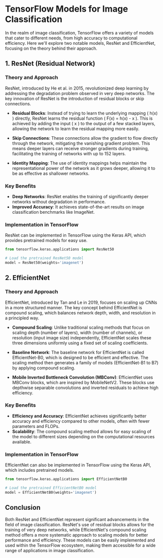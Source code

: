 # TensorFlow Models for Image Classification

In the realm of image classification, TensorFlow offers a variety of models that cater to different needs, from high accuracy to computational efficiency. Here we'll explore two notable models, ResNet and EfficientNet, focusing on the theory behind their approach.

## 1. ResNet (Residual Network)

### Theory and Approach

ResNet, introduced by He et al. in 2015, revolutionized deep learning by addressing the degradation problem observed in very deep networks. The key innovation of ResNet is the introduction of residual blocks or skip connections.

- **Residual Blocks**: Instead of trying to learn the underlying mapping \( h(x) \) directly, ResNet learns the residual function \( F(x) = h(x) - x \). This is achieved by adding the input \( x \) to the output of a few stacked layers, allowing the network to learn the residual mapping more easily.

- **Skip Connections**: These connections allow the gradient to flow directly through the network, mitigating the vanishing gradient problem. This means deeper layers can receive stronger gradients during training, facilitating the training of networks with up to 152 layers.

- **Identity Mapping**: The use of identity mappings helps maintain the representational power of the network as it grows deeper, allowing it to be as effective as shallower networks.

### Key Benefits

- **Deep Networks**: ResNet enables the training of significantly deeper networks without degradation in performance.
- **Improved Accuracy**: It achieves state-of-the-art results on image classification benchmarks like ImageNet.

### Implementation in TensorFlow

ResNet can be implemented in TensorFlow using the Keras API, which provides pretrained models for easy use.

```python
from tensorflow.keras.applications import ResNet50

# Load the pretrained ResNet50 model
model = ResNet50(weights='imagenet')
```

## 2. EfficientNet

### Theory and Approach

EfficientNet, introduced by Tan and Le in 2019, focuses on scaling up CNNs in a more structured manner. The key concept behind EfficientNet is compound scaling, which balances network depth, width, and resolution in a principled way.

- **Compound Scaling**: Unlike traditional scaling methods that focus on scaling depth (number of layers), width (number of channels), or resolution (input image size) independently, EfficientNet scales these three dimensions uniformly using a fixed set of scaling coefficients.

- **Baseline Network**: The baseline network for EfficientNet is called EfficientNet-B0, which is designed to be efficient and effective. The scaling method then generates a family of models (EfficientNet-B1 to B7) by applying compound scaling.

- **Mobile Inverted Bottleneck Convolution (MBConv)**: EfficientNet uses MBConv blocks, which are inspired by MobileNetV2. These blocks use depthwise separable convolutions and inverted residuals to achieve high efficiency.

### Key Benefits

- **Efficiency and Accuracy**: EfficientNet achieves significantly better accuracy and efficiency compared to other models, often with fewer parameters and FLOPs.
- **Scalability**: The compound scaling method allows for easy scaling of the model to different sizes depending on the computational resources available.

### Implementation in TensorFlow

EfficientNet can also be implemented in TensorFlow using the Keras API, which includes pretrained models.

```python
from tensorflow.keras.applications import EfficientNetB0

# Load the pretrained EfficientNetB0 model
model = EfficientNetB0(weights='imagenet')
```

## Conclusion

Both ResNet and EfficientNet represent significant advancements in the field of image classification. ResNet's use of residual blocks allows for the training of very deep networks, while EfficientNet's compound scaling method offers a more systematic approach to scaling models for better performance and efficiency. These models can be easily implemented and used within the TensorFlow ecosystem, making them accessible for a wide range of applications in image classification.

